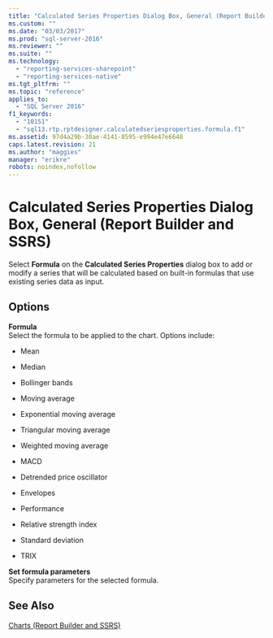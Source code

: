 ```yaml
---
title: "Calculated Series Properties Dialog Box, General (Report Builder and SSRS) | Microsoft Docs"
ms.custom: ""
ms.date: "03/03/2017"
ms.prod: "sql-server-2016"
ms.reviewer: ""
ms.suite: ""
ms.technology: 
  - "reporting-services-sharepoint"
  - "reporting-services-native"
ms.tgt_pltfrm: ""
ms.topic: "reference"
applies_to: 
  - "SQL Server 2016"
f1_keywords: 
  - "10151"
  - "sql13.rtp.rptdesigner.calculatedseriesproperties.formula.f1"
ms.assetid: 97d4a29b-30ae-4141-8595-e994e47e6648
caps.latest.revision: 21
ms.author: "maggies"
manager: "erikre"
robots: noindex,nofollow
---
```

# Calculated Series Properties Dialog Box, General (Report Builder and SSRS)
  Select **Formula** on the **Calculated Series Properties** dialog box to add or modify a series that will be calculated based on built-in formulas that use existing series data as input.  
  
## Options  
 **Formula**  
 Select the formula to be applied to the chart. Options include:  
  
-   Mean  
  
-   Median  
  
-   Bollinger bands  
  
-   Moving average  
  
-   Exponential moving average  
  
-   Triangular moving average  
  
-   Weighted moving average  
  
-   MACD  
  
-   Detrended price oscillator  
  
-   Envelopes  
  
-   Performance  
  
-   Relative strength index  
  
-   Standard deviation  
  
-   TRIX  
  
 **Set formula parameters**  
 Specify parameters for the selected formula.  
  
## See Also  
 [Charts &#40;Report Builder and SSRS&#41;](../reporting-services/report-design/charts-report-builder-and-ssrs.md)  
  
  